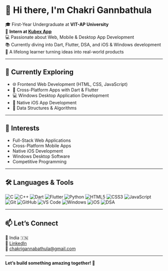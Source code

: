 # 👋 Hi there, I'm **Chakri Gannbathula**

🎓 First-Year Undergraduate at **VIT-AP University**  
💼 **Intern at [Kubex App](https://kubex.app)**  
💻 Passionate about Web, Mobile & Desktop App Development  
📚 Currently diving into Dart, Flutter, DSA, and iOS & Windows development  
🌱 A lifelong learner turning ideas into real-world products  

---

## 🚀 Currently Exploring
- 🌐 Frontend Web Development (HTML, CSS, JavaScript)  
- 📱 Cross-Platform Apps with Dart & Flutter  
- 💻 Windows Desktop Application Development  
- 🍎 Native iOS App Development  
- 🔢 Data Structures & Algorithms  

---

## 🧠 Interests
- Full-Stack Web Applications  
- Cross-Platform Mobile Apps  
- Native iOS Development  
- Windows Desktop Software  
- Competitive Programming  

---

## 🛠️ Languages & Tools

![C](https://img.shields.io/badge/C-00599C?style=for-the-badge&logo=c&logoColor=white)
![C++](https://img.shields.io/badge/C++-00599C?style=for-the-badge&logo=c%2B%2B&logoColor=white)
![Dart](https://img.shields.io/badge/Dart-0175C2?style=for-the-badge&logo=dart&logoColor=white)
![Flutter](https://img.shields.io/badge/Flutter-02569B?style=for-the-badge&logo=flutter&logoColor=white)
![Python](https://img.shields.io/badge/Python-3776AB?style=for-the-badge&logo=python&logoColor=white)
![HTML5](https://img.shields.io/badge/HTML5-E34F26?style=for-the-badge&logo=html5&logoColor=white)
![CSS3](https://img.shields.io/badge/CSS3-1572B6?style=for-the-badge&logo=css3&logoColor=white)
![JavaScript](https://img.shields.io/badge/JavaScript-F7DF1E?style=for-the-badge&logo=javascript&logoColor=black)
![Git](https://img.shields.io/badge/Git-F05032?style=for-the-badge&logo=git&logoColor=white)
![GitHub](https://img.shields.io/badge/GitHub-181717?style=for-the-badge&logo=github&logoColor=white)
![VS Code](https://img.shields.io/badge/VS%20Code-007ACC?style=for-the-badge&logo=visual-studio-code&logoColor=white)
![Windows](https://img.shields.io/badge/Windows-0078D6?style=for-the-badge&logo=windows&logoColor=white)
![iOS](https://img.shields.io/badge/iOS-000000?style=for-the-badge&logo=apple&logoColor=white)
![DSA](https://img.shields.io/badge/DSA-Programming-8A2BE2?style=for-the-badge&logo=geeksforgeeks&logoColor=white)

---

## 📫 Let’s Connect

📍 India 🇮🇳  
🔗 [LinkedIn](https://www.linkedin.com/in/chakri-gannabathula-661a0132a)  
📧 chakrigannabathula@gmail.com  

---

**Let’s build something amazing together! 🚀**
